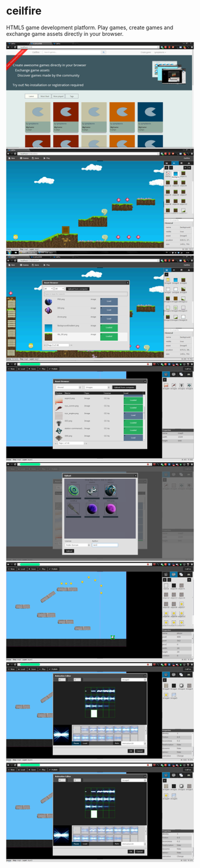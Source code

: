 ceilfire
========

HTML5 game development platform. Play games, create games and exchange game assets directly in your browser. 


![alt tag](https://raw.githubusercontent.com/n3on/ceilfire/master/screenshots/ceilfire_main1.png)
![alt tag](https://raw.githubusercontent.com/n3on/ceilfire/master/screenshots/ceilfire.png)
![alt tag](https://raw.githubusercontent.com/n3on/ceilfire/master/screenshots/ceilfire_browser.png)
![alt tag](https://raw.githubusercontent.com/n3on/ceilfire/master/screenshots/screen3.png)
![alt tag](https://raw.githubusercontent.com/n3on/ceilfire/master/screenshots/screen4.png)
![alt tag](https://raw.githubusercontent.com/n3on/ceilfire/master/screenshots/screen5.png)
![alt tag](https://raw.githubusercontent.com/n3on/ceilfire/master/screenshots/screen6.png)
![alt tag](https://raw.githubusercontent.com/n3on/ceilfire/master/screenshots/screen6.png)
